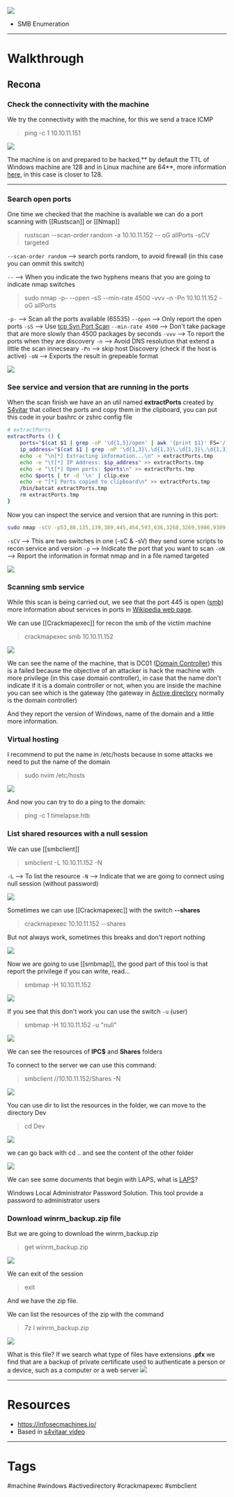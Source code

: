 
![](../../../Images/bae443f73a706fc8eebc6fb740128295.png)

- SMB Enumeration


---

# Walkthrough

## Recona

### Check the connectivity with the machine

We try the connectivity with the machine, for this we send a trace ICMP

> ping -c 1 10.10.11.151

![](../../../Images/Pasted%20image%2020230815181532.png)

The machine is on and prepared to be hacked,** by default the TTL of Windows machine are 128 and in Linux machine are 64**, more information [here](https://subinsb.com/default-device-ttl-values/), in this case is closer to 128.

---

### Search open ports

One time we checked that the machine is available we can do a port scanning with [[Rustscan]] or [[Nmap]]  

> rustscan --scan-order random -a 10.10.11.152 -- oG allPorts -sCV targeted

`--scan-order random` --> search ports random, to avoid firewall (in this case you can ommit this switch)

`--` --> When you indicate the two hyphens means that you are going to indicate nmap switches


> sudo nmap -p- --open -sS --min-rate 4500 -vvv -n -Pn 10.10.11.152 -oG allPorts

`-p-` --> Scan all the ports available (65535)
`--open` --> Only report the open ports
`-sS` --> Use [tcp Syn Port Scan](https://nmap.org/book/synscan.html)
`--min-rate 4500` --> Don't take package that are more slowly than 4500 packages by seconds
`-vvv` --> To report the ports when they are discovery
`-n` --> Avoid DNS resolution that extend a little the scan innecseary
`-Pn` --> skip host Discovery (check if the host is active)
`-oN` --> Exports the result in grepeable format


![](../../../Images/Pasted%20image%2020230815183437.png)

### See service and version that are running in the ports

When the scan finish we have an an util named **extractPorts** created by [S4vitar](https://www.youtube.com/c/s4vitar) that collect the ports and copy them in the clipboard, you can put this code in your bashrc or zshrc config file

````bash
# extractPorts
extractPorts () {
	ports="$(cat $1 | grep -oP '\d{1,5}/open' | awk '{print $1}' FS='/' | xargs | tr ' ' ',')" 
	ip_address="$(cat $1 | grep -oP '\d{1,3}\.\d{1,3}\.\d{1,3}\.\d{1,3}' | sort -u | head -n 1)" 
	echo -e "\n[*] Extracting information...\n" > extractPorts.tmp
	echo -e "\t[*] IP Address: $ip_address" >> extractPorts.tmp
	echo -e "\t[*] Open ports: $ports\n" >> extractPorts.tmp
	echo $ports | tr -d '\n' | clip.exe
	echo -e "[*] Ports copied to clipboard\n" >> extractPorts.tmp
	/bin/batcat extractPorts.tmp
	rm extractPorts.tmp
}
````

Now you can inspect the service and version that are running in this port:

````bash
sudo nmap -sCV -p53,88,135,139,389,445,464,593,636,3268,3269,5986,9389,49667,49673,49674,49696,62388 10.10.11.152 -oN targeted
````

`-sCV` --> This are two switches in one (-sC & -sV) they send some scripts to recon service and version
`-p` --> Inidicate the port that you want to scan
`-oN` --> Report the information in format nmap and in a file named targeted

![](../../../Images/Pasted%20image%2020230815184310.png)

### Scanning smb service

While this scan is being carried out, we see that the port 445 is open ([smb](https://es.wikipedia.org/wiki/Anexo:Puertos_de_red)) more information about services in ports in [Wikipedia web page](https://es.wikipedia.org/wiki/Anexo:Puertos_de_red).

We can use [[Crackmapexec]] for recon the smb of the victim machine

> crackmapexec smb 10.10.11.152

![](../../../Images/Pasted%20image%2020230815185202.png)

We can see the name of the machine, that is DC01 ([Domain Controller](https://www.techtarget.com/searchwindowsserver/definition/domain-controller)) this is a failed because the objective of an attacker is hack the machine with more privilege (in this case domain controller), in case that the name don't indicate if it is a domain controller or not, when you are inside the machine you can see which is the gateway (the gateway in [Active directory](https://en.wikipedia.org/wiki/Active_Directory) normally is the domain controller)

And they report the version of Windows, name of the domain and a little more information.

### Virtual hosting

I recommend to put the name in /etc/hosts because in some attacks we need to put the name of the domain

> sudo nvim /etc/hosts

![](../../../Images/Pasted%20image%2020230815190000.png)

And now you can try to do a ping to the domain:

> ping -c 1 timelapse.htb

### List shared resources with a null session

We can use [[smbclient]]

> smbclient -L 10.10.11.152 -N 

`-L` --> To list the resource 
`-N` --> Indicate that we are going to connect using null session (without password)

![](../../../Images/Pasted%20image%2020230815191441.png)

Sometimes we can use [[Crackmapexec]] with the switch **--shares**

> crackmapexec 10.10.11.152 --shares

But not always work, sometimes this breaks and don't report nothing

![](../../../Images/Pasted%20image%2020230815191506.png)

Now we are going to use [[smbmap]], the good part of this tool is that report the privilege if you can write, read...

> smbmap -H 10.10.11.152

![](../../../Images/Pasted%20image%2020230815191532.png)

If you see that this don't work you can use the switch ``-u`` (user)

> smbmap -H 10.10.11.152 -u "null"

![](../../../Images/Pasted%20image%2020230815191636.png)

We can see the resources of **IPC$** and **Shares** folders

To connect to the server we can use this command:

> smbclient //10.10.11.152/Shares -N

![](../../../Images/Pasted%20image%2020230815191954.png)

You can use dir to list the resources in the folder, we can move to the directory Dev

> cd Dev

![](../../../Images/Pasted%20image%2020230815192100.png)

we can go back with cd .. and see the content of the other folder

![](../../../Images/Pasted%20image%2020230815192328.png)

We can see some documents that begin with LAPS, what is [LAPS](https://learn.microsoft.com/en-us/windows-server/identity/laps/laps-overview)?

Windows Local Administrator Password Solution.
This tool provide a password to administrator users

### Download winrm_backup.zip file

But we are going to download the winrm_backup.zip

> get winrm_backup.zip

![](../../../Images/Pasted%20image%2020230815193414.png)

We can exit of the session

> exit

And we have the zip file.

We can list the resources of the zip with the command

> 7z l winrm_backup.zip

![](../../../Images/Pasted%20image%2020230815193650.png)

What is this file?
If we search what type of files have extensions **.pfx** we find that are a backup of private certificate used to authenticate a person or a device, such as a computer or a web server
![](../../../Images/Pasted%20image%2020230815195443.png)

---

# Resources

- https://infosecmachines.io/
- Based in [s4vitaar video](https://www.youtube.com/watch?v=NnlYSY83EsA)

---
# Tags

#machine #windows #activedirectory #crackmapexec #smbclient